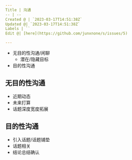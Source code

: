 ```yaml
---
Title | 沟通
-- | --
Created @ | `2023-03-17T14:51:38Z`
Updated @| `2023-03-17T14:51:38Z`
Labels | ``
Edit @| [here](https://github.com/junxnone/s/issues/5)

---
```

- 无目的性沟通/闲聊
  - 潜在/隐藏目标
- 目的性沟通

## 无目的性沟通
- 近期动态
- 未来打算
- 话题深度宽度拓展


## 目的性沟通
- 引入话题/话题铺垫
- 话题相关
- 结论总结确认
